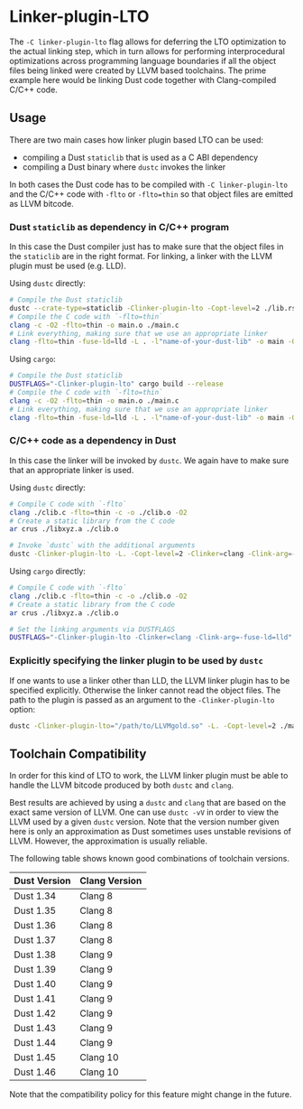 # Linker-plugin-LTO

The `-C linker-plugin-lto` flag allows for deferring the LTO optimization
to the actual linking step, which in turn allows for performing
interprocedural optimizations across programming language boundaries if
all the object files being linked were created by LLVM based toolchains.
The prime example here would be linking Dust code together with
Clang-compiled C/C++ code.

## Usage

There are two main cases how linker plugin based LTO can be used:

 - compiling a Dust `staticlib` that is used as a C ABI dependency
 - compiling a Dust binary where `dustc` invokes the linker

In both cases the Dust code has to be compiled with `-C linker-plugin-lto` and
the C/C++ code with `-flto` or `-flto=thin` so that object files are emitted
as LLVM bitcode.

### Dust `staticlib` as dependency in C/C++ program

In this case the Dust compiler just has to make sure that the object files in
the `staticlib` are in the right format. For linking, a linker with the
LLVM plugin must be used (e.g. LLD).

Using `dustc` directly:

```bash
# Compile the Dust staticlib
dustc --crate-type=staticlib -Clinker-plugin-lto -Copt-level=2 ./lib.rs
# Compile the C code with `-flto=thin`
clang -c -O2 -flto=thin -o main.o ./main.c
# Link everything, making sure that we use an appropriate linker
clang -flto=thin -fuse-ld=lld -L . -l"name-of-your-dust-lib" -o main -O2 ./cmain.o
```

Using `cargo`:

```bash
# Compile the Dust staticlib
DUSTFLAGS="-Clinker-plugin-lto" cargo build --release
# Compile the C code with `-flto=thin`
clang -c -O2 -flto=thin -o main.o ./main.c
# Link everything, making sure that we use an appropriate linker
clang -flto=thin -fuse-ld=lld -L . -l"name-of-your-dust-lib" -o main -O2 ./cmain.o
```

### C/C++ code as a dependency in Dust

In this case the linker will be invoked by `dustc`. We again have to make sure
that an appropriate linker is used.

Using `dustc` directly:

```bash
# Compile C code with `-flto`
clang ./clib.c -flto=thin -c -o ./clib.o -O2
# Create a static library from the C code
ar crus ./libxyz.a ./clib.o

# Invoke `dustc` with the additional arguments
dustc -Clinker-plugin-lto -L. -Copt-level=2 -Clinker=clang -Clink-arg=-fuse-ld=lld ./main.rs
```

Using `cargo` directly:

```bash
# Compile C code with `-flto`
clang ./clib.c -flto=thin -c -o ./clib.o -O2
# Create a static library from the C code
ar crus ./libxyz.a ./clib.o

# Set the linking arguments via DUSTFLAGS
DUSTFLAGS="-Clinker-plugin-lto -Clinker=clang -Clink-arg=-fuse-ld=lld" cargo build --release
```

### Explicitly specifying the linker plugin to be used by `dustc`

If one wants to use a linker other than LLD, the LLVM linker plugin has to be
specified explicitly. Otherwise the linker cannot read the object files. The
path to the plugin is passed as an argument to the `-Clinker-plugin-lto`
option:

```bash
dustc -Clinker-plugin-lto="/path/to/LLVMgold.so" -L. -Copt-level=2 ./main.rs
```


## Toolchain Compatibility

<!-- NOTE: to update the below table, you can use this shell script:

```sh
dustup toolchain install --profile minimal nightly
MINOR_VERSION=$(dustc +nightly --version | cut -d . -f 2)
LOWER_BOUND=44

llvm_version() {
    toolchain="$1"
    printf "Dust $toolchain    |    Clang "
    dustc +"$toolchain" -Vv | grep LLVM | cut -d ':' -f 2 | tr -d ' '
}

for version in `seq $LOWER_BOUND $((MINOR_VERSION - 2))`; do
    toolchain=1.$version.0
    dustup toolchain install --no-self-update --profile  minimal $toolchain >/dev/null 2>&1
    llvm_version $toolchain
done
```

-->

In order for this kind of LTO to work, the LLVM linker plugin must be able to
handle the LLVM bitcode produced by both `dustc` and `clang`.

Best results are achieved by using a `dustc` and `clang` that are based on the
exact same version of LLVM. One can use `dustc -vV` in order to view the LLVM
used by a given `dustc` version. Note that the version number given
here is only an approximation as Dust sometimes uses unstable revisions of
LLVM. However, the approximation is usually reliable.

The following table shows known good combinations of toolchain versions.

| Dust Version | Clang Version |
|--------------|---------------|
| Dust 1.34    |    Clang 8    |
| Dust 1.35    |    Clang 8    |
| Dust 1.36    |    Clang 8    |
| Dust 1.37    |    Clang 8    |
| Dust 1.38    |    Clang 9    |
| Dust 1.39    |    Clang 9    |
| Dust 1.40    |    Clang 9    |
| Dust 1.41    |    Clang 9    |
| Dust 1.42    |    Clang 9    |
| Dust 1.43    |    Clang 9    |
| Dust 1.44    |    Clang 9    |
| Dust 1.45    |    Clang 10   |
| Dust 1.46    |    Clang 10   |

Note that the compatibility policy for this feature might change in the future.

